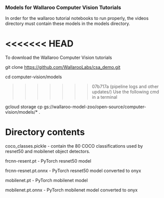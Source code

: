 ### Models for Wallaroo Computer Vision Tutorials

In order for the wallaroo tutorial notebooks to run properly, the videos directory must contain these models in the models directory.

<<<<<<< HEAD
=======
To download the Wallaroo Computer Vision tutorials

git clone https://github.com/WallarooLabs/csa_demo.git

cd computer-vision/models

>>>>>>> 07b717a (pipeline logs and other updates/)
Use the following cmd in a terminal

gcloud storage cp gs://wallaroo-model-zoo/open-source/computer-vision/models/* .

# Directory contents

coco_classes.pickle - contain the 80 COCO classifications used by resnet50 and mobilenet object detectors.  

frcnn-resent.pt - PyTorch resnet50 model

frcnn-resnet.pt.onnx - PyTorch resnet50 model converted to onyx

mobilenet.pt - PyTorch mobilenet model

mobilenet.pt.onnx - PyTorch mobilenet model converted to onyx
